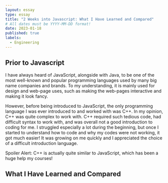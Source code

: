 ```yaml
---
layout: essay
type: essay
title: "2 Weeks into Javascript: What I Have Learned and Compared"
# All dates must be YYYY-MM-DD format!
date: 2023-01-18
published: true
labels:
  - Engineering
---
```


## Prior to Javascript


I have always heard of JavaScript, alongside with Java, to be one of the most well-known and popular programming languages used by many big name companies and brands. To my understanding, it is mainly used for design and web-page uses, such as making the web-pages interactive and making it look fancy.

However, before being introduced to JavaScript, the only programming language 
I was ever introduced to and worked with was C++. In my opinion, C++ was quite complex to work with. C++ required such tedious code, had difficult syntax to work with, and was overall not a good introduction to coding for me. I struggled especially a lot during the beginning, but once I started to understand how to code and why my codes were not working, it got much easier! It was growing on me quickly and I appreciated the choice of a difficult introduction language. 

Spoiler Alert: C++ is actually quite similar to JavaScript, which has been a huge help my courses!

## What I Have Learned and Compared


